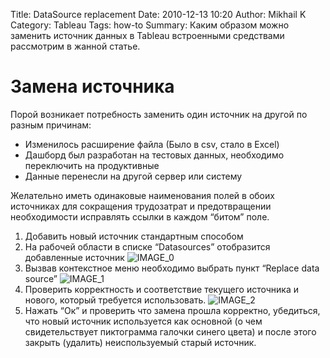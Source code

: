 Title: DataSource replacement
Date: 2010-12-13 10:20
Author: Mikhail K
Category: Tableau
Tags: how-to
Summary: Каким образом можно заменить источник данных в Tableau встроенными средствами рассмотрим в жанной статье.

# Замена источника

Порой возникает потребность заменить один источник на другой по разным причинам:

- Изменилось расширение файла (Было в csv, стало в Excel)
- Дашборд был разработан на тестовых данных, необходимо переключить на продуктивные
- Данные перенесли на другой сервер или систему

Желательно иметь одинаковые наименования полей в обоих источниках для сокращения трудозатрат и предотвращении необходимости исправлять ссылки в каждом “битом” поле.

1. Добавить новый источник стандартным способом
2. На рабочей области в списке “Datasources” отобразится добавленные источник
![IMAGE_0]({static}/images/ds_replace/IMG_0.png)
3. Вызвав контекстное меню необходимо выбрать пункт “Replace data source”
![IMAGE_1]({static}/images/ds_replace/IMG_1.png)
4. Проверить корректность и соответствие текущего источника и нового, который требуется использовать.
![IMAGE_2]({static}/images/ds_replace/IMG_2.png)
5. Нажать “Ок” и проверить что замена прошла корректно, убедиться, что новый источник используется как основной (о чем свидетельствует пиктограмма галочки синего цвета) и после этого закрыть (удалить) неиспользуемый старый источник.
